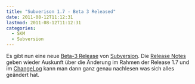 ```yaml
---
title: "Subverison 1.7 - Beta 3 Released"
date: 2011-08-12T11:12:31
lastmod: 2011-08-12T11:12:31
categories:
  - SKM
  - Subversion
---
```

Es gibt nun eine neue <a href="http://old.nabble.com/Apache-Subversion-1.7.0-beta3-Released-td32246943.html">Beta-3 Release</a> von <a href="http://subversion.apache.org">Subversion</a>. Die <a href="http://subversion.apache.org/docs/release-notes/1.7.html">Release Notes</a> geben wieder Auskunft über die Änderung im Rahmen der Release 1.7 und im <a href="http://svn.apache.org/repos/asf/subversion/tags/1.7.0-beta3/CHANGES">ChangeLog</a> kann man dann ganz genau nachlesen was sich alles geändert hat.
